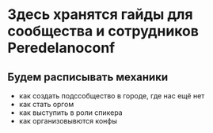 # Здесь хранятся гайды для сообщества и сотрудников Peredelanoconf

## Будем расписывать механики

- как создать подссобщество в городе, где нас ещё нет
- как стать оргом
- как выступить в роли спикера
- как организовывются конфы
